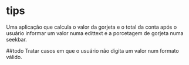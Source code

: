 # tips

Uma aplicação que calcula o valor da gorjeta e o total da conta após o usuário informar um valor numa edittext e a porcetagem de gorjeta numa seekbar.

##todo
 Tratar casos em que o usuário não digita um valor num formato válido.
